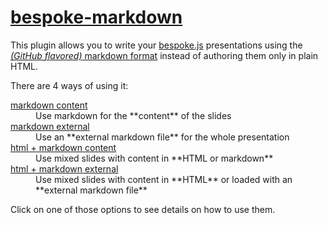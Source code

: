 # [bespoke-markdown](https://github.com/aaronpowell/bespoke-markdown)


This plugin allows you to write your
[bespoke.js](https://github.com/markdalgleish/bespoke.js) presentations using
the [_(GitHub flavored)_ markdown format](https://help.github.com/articles/github-flavored-markdown)
instead of authoring them only in plain HTML.

There are 4 ways of using it:
<dl>
  <dt><a href="markdown-content.html" class="label">markdown content</a></dt> <dd>Use markdown for the
  **content** of the slides</dd>
  <dt><a href="markdown-external.html" class="label">markdown external</a></dt> <dd>Use an **external markdown
  file** for the whole presentation</dd>
  <dt><a href="mixed-content.html" class="label">html + markdown content</a></dt> <dd>Use mixed slides
  with content in **HTML or markdown**</dd>
  <dt><a href="mixed-external.html" class="label">html + markdown external</a></dt> <dd>Use mixed slides with content in **HTML**
  or loaded with an **external markdown file**</dd>
</dl>

Click on one of those options to see details on how to use them.
